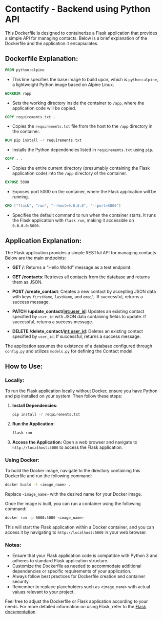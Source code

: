 # Contactify - Backend using Python API

This Dockerfile is designed to containerize a Flask application that provides a simple API for managing contacts. Below is a brief explanation of the Dockerfile and the application it encapsulates.

## Dockerfile Explanation:

```dockerfile
FROM python:alpine
```

- This line specifies the base image to build upon, which is `python:alpine`, a lightweight Python image based on Alpine Linux.

```dockerfile
WORKDIR /app
```

- Sets the working directory inside the container to `/app`, where the application code will be copied.

```dockerfile
COPY requirements.txt .
```

- Copies the `requirements.txt` file from the host to the `/app` directory in the container.

```dockerfile
RUN pip install -r requirements.txt
```

- Installs the Python dependencies listed in `requirements.txt` using `pip`.

```dockerfile
COPY . .
```

- Copies the entire current directory (presumably containing the Flask application code) into the `/app` directory of the container.

```dockerfile
EXPOSE 5000
```

- Exposes port 5000 on the container, where the Flask application will be running.

```dockerfile
CMD ["flask", "run", "--host=0.0.0.0", "--port=5000"]
```

- Specifies the default command to run when the container starts. It runs the Flask application with `flask run`, making it accessible on `0.0.0.0:5000`.

## Application Explanation:

The Flask application provides a simple RESTful API for managing contacts. Below are the main endpoints:

- **GET /**: Returns a "Hello World" message as a test endpoint.

- **GET /contacts**: Retrieves all contacts from the database and returns them as JSON.

- **POST /create_contact**: Creates a new contact by accepting JSON data with keys `firstName`, `lastName`, and `email`. If successful, returns a success message.

- **PATCH /update_contact/<int:user_id>**: Updates an existing contact specified by `user_id` with JSON data containing fields to update. If successful, returns a success message.

- **DELETE /delete_contact/<int:user_id>**: Deletes an existing contact specified by `user_id`. If successful, returns a success message.

The application assumes the existence of a database configured through `config.py` and utilizes `models.py` for defining the Contact model.

## How to Use:

### Locally:

To run the Flask application locally without Docker, ensure you have Python and pip installed on your system. Then follow these steps:

1. **Install Dependencies:**

   ```bash
   pip install -r requirements.txt
   ```

2. **Run the Application:**

   ```bash
   flask run
   ```

3. **Access the Application:**
   Open a web browser and navigate to `http://localhost:5000` to access the Flask application.

### Using Docker:

To build the Docker image, navigate to the directory containing this Dockerfile and run the following command:

```bash
docker build -t <image_name> .
```

Replace `<image_name>` with the desired name for your Docker image.

Once the image is built, you can run a container using the following command:

```bash
docker run -p 5000:5000 <image_name>
```

This will start the Flask application within a Docker container, and you can access it by navigating to `http://localhost:5000` in your web browser.

### Notes:

- Ensure that your Flask application code is compatible with Python 3 and adheres to standard Flask application structure.
- Customize the Dockerfile as needed to accommodate additional dependencies or specific requirements of your application.
- Always follow best practices for Dockerfile creation and container security.
- Remember to replace placeholders such as `<image_name>` with actual values relevant to your project.

Feel free to adjust the Dockerfile or Flask application according to your needs. For more detailed information on using Flask, refer to the [Flask documentation](https://flask.palletsprojects.com/).
